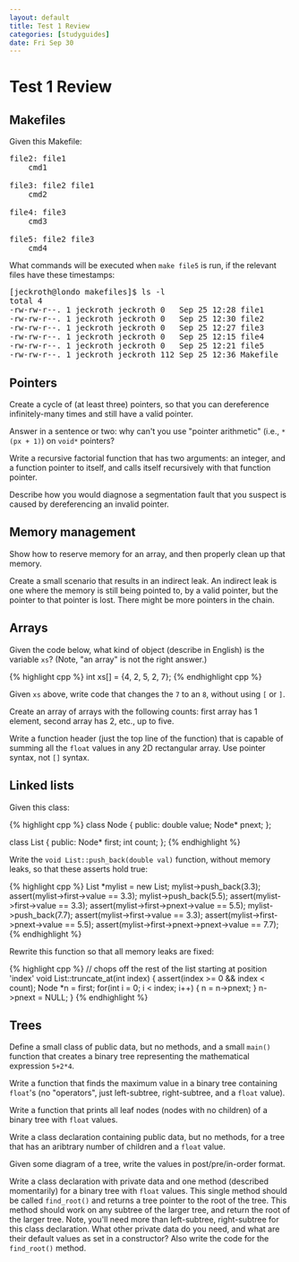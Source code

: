 ```yaml
---
layout: default
title: Test 1 Review
categories: [studyguides]
date: Fri Sep 30
---
```


# Test 1 Review

## Makefiles

Given this Makefile:

<pre>
file2: file1
    cmd1

file3: file2 file1
    cmd2

file4: file3
    cmd3

file5: file2 file3
    cmd4
</pre>

What commands will be executed when `make file5` is run, if the
relevant files have these timestamps:

<pre>
[jeckroth@londo makefiles]$ ls -l
total 4
-rw-rw-r--. 1 jeckroth jeckroth 0   Sep 25 12:28 file1
-rw-rw-r--. 1 jeckroth jeckroth 0   Sep 25 12:30 file2
-rw-rw-r--. 1 jeckroth jeckroth 0   Sep 25 12:27 file3
-rw-rw-r--. 1 jeckroth jeckroth 0   Sep 25 12:15 file4
-rw-rw-r--. 1 jeckroth jeckroth 0   Sep 25 12:21 file5
-rw-rw-r--. 1 jeckroth jeckroth 112 Sep 25 12:36 Makefile
</pre>

## Pointers

Create a cycle of (at least three) pointers, so that you can
dereference infinitely-many times and still have a valid pointer.

Answer in a sentence or two: why can't you use "pointer arithmetic"
(i.e., `*(px + 1)`) on `void*` pointers?

Write a recursive factorial function that has two arguments: an
integer, and a function pointer to itself, and calls itself
recursively with that function pointer.

Describe how you would diagnose a segmentation fault
that you suspect is caused by dereferencing an invalid pointer.

## Memory management

Show how to reserve memory for an array, and then properly clean up
that memory.

Create a small scenario that results in an indirect leak. An indirect
leak is one where the memory is still being pointed to, by a valid
pointer, but the pointer to that pointer is lost. There might be more
pointers in the chain.

## Arrays

Given the code below, what kind of object (describe in English) is
the variable `xs`? (Note, "an array" is not the right answer.)

{% highlight cpp %}
int xs[] = {4, 2, 5, 2, 7};
{% endhighlight cpp %}

Given `xs` above, write code that changes the `7` to an `8`, without
using `[` or `]`.

Create an array of arrays with the following counts: first array
has 1 element, second array has 2, etc., up to five.

Write a function header (just the top line of the function) that is
capable of summing all the `float` values in any 2D rectangular
array. Use pointer syntax, not `[]` syntax.

## Linked lists

Given this class:

{% highlight cpp %}
class Node {
public:
    double value;
    Node* pnext;
};

class List {
public:
    Node* first;
    int count;
};
{% endhighlight %}

Write the `void List::push_back(double val)` function, without memory
leaks, so that these asserts hold true:

{% highlight cpp %}
List *mylist = new List;
mylist->push_back(3.3);
assert(mylist->first->value == 3.3);
mylist->push_back(5.5);
assert(mylist->first->value == 3.3);
assert(mylist->first->pnext->value == 5.5);
mylist->push_back(7.7);
assert(mylist->first->value == 3.3);
assert(mylist->first->pnext->value == 5.5);
assert(mylist->first->pnext->pnext->value == 7.7);
{% endhighlight %}

Rewrite this function so that all memory leaks are fixed:

{% highlight cpp %}
// chops off the rest of the list starting at position 'index'
void List::truncate_at(int index)
{
    assert(index >= 0 && index < count);
    Node *n = first;
    for(int i = 0; i < index; i++)
    {
        n = n->pnext;
    }
    n->pnext = NULL;
}
{% endhighlight %}

## Trees

Define a small class of public data, but no methods, and a small
`main()` function that creates a binary tree representing the
mathematical expression `5+2*4`.

Write a function that finds the maximum value in a binary tree
containing `float`'s (no "operators", just left-subtree,
right-subtree, and a `float` value).

Write a function that prints all leaf nodes (nodes with no children)
of a binary tree with `float` values.

Write a class declaration containing public data, but no methods, for
a tree that has an aribtrary number of children and a `float` value.

Given some diagram of a tree, write the values in post/pre/in-order
format.

Write a class declaration with private data and one method (described
momentarily) for a binary tree with `float` values. This single method
should be called `find_root()` and returns a tree pointer to the root of
the tree. This method should work on any subtree of the larger tree,
and return the root of the larger tree. Note, you'll need more than
left-subtree, right-subtree for this class declaration. What other
private data do you need, and what are their default values as set in
a constructor? Also write the code for the `find_root()` method.
